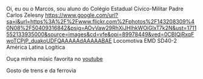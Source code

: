 Oi, eu ou o Marcos, sou aluno do Colégio Estadual Cívico-Militar Padre Carlos Zelesny
https://www.google.com/url?sa=i&url=https%3A%2F%2Fwww.flickr.com%2Fphotos%2F143208309%40N08%2F50409316842&psig=AOvVaw29RhXiJHlhkWOiGlxT7k2N&ust=1711552133935000&source=images&cd=vfe&opi=89978449&ved=0CBIQjRxqFwoTCPjP_duakoUDFQAAAAAdAAAAABAE
Locomotiva EMD SD40-2 América Latina Logítica

Ouça minha músic favorita no [youtube](https://www.youtube.com/watch?v=zA52uNzx7Y4)

Gosto de trens e da ferrovia

